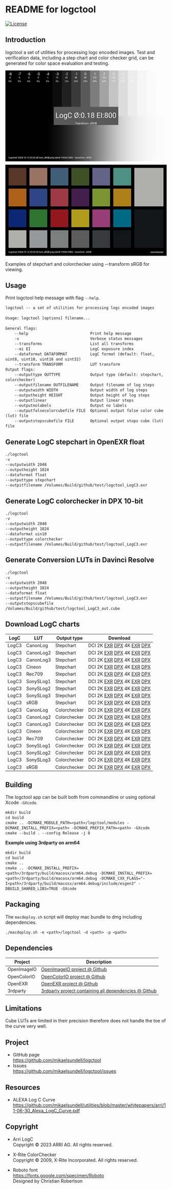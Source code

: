 README for logctool
==================

[![License](https://img.shields.io/badge/license-BSD%203--Clause-blue.svg?style=flat-square)](https://github.com/mikaelsundell/logctool/blob/master/README.md)

Introduction
------------

logctool a set of utilities for processing logc encoded images. Test and verification data, including a step chart and color checker grid, can be generated for color space evaluation and testing.

![Sample image or figure.](images/image.png 'logctool')

Examples of stepchart and colorchecker using --transform sRGB for viewing.

Usage
-----

Print logctool help message with flag ```--help```.

```shell
logctool -- a set of utilities for processing logc encoded images

Usage: logctool [options] filename...

General flags:
    --help                           Print help message
    -v                               Verbose status messages
    --transforms                     List all transforms
    --ei EI                          LogC exposure index
    --dataformat DATAFORMAT          LogC format (default: float, uint8, uint10, uint16 and uint32)
    --transform TRANSFORM            LUT transform
Output flags:
    --outputtype OUTTYPE             Output type (default: stepchart, colorchecker)
    --outputfilename OUTFILENAME     Output filename of log steps
    --outputwidth WIDTH              Output width of log steps
    --outputheight HEIGHT            Output height of log steps
    --outputlinear                   Output linear steps
    --outputnolabels                 Output no labels
    --outputfalsecolorcubefile FILE  Optional output false color cube (lut) file
    --outputstopscubefile FILE       Optional output stops cube (lut) file
```


Generate LogC stepchart in OpenEXR float
--------

```shell
./logctool
-v
--outputwidth 2048
--outputheight 1024
--dataformat float
--outputtype stepchart
--outpitfilename /Volumes/Build/github/test/logctool_LogC3.exr
```

Generate LogC colorchecker in DPX 10-bit
--------

```shell
./logctool
-v
--outputwidth 2048
--outputheight 1024
--dataformat uin10
--outputtype colorchecker
--outputfilename /Volumes/Build/github/test/logctool_LogC3.exr
```

Generate Conversion LUTs in Davinci Resolve
--------

```shell
./logctool
-v
--outputwidth 2048
--outputheight 1024
--dataformat float
--outputfilename /Volumes/Build/github/test/logctool_LogC3.exr
--outputstopscubefile /Volumes/Build/github/test/logctool_LogC3_out.cube
```

Download LogC charts
-------------

| LogC     | LUT | Output type | Download
| ----------- | ----------- | ----------- | ----------- |
| LogC3    | CanonLog   | Stepchart   | DCI 2K [EXR](s3://mikaelsundell/github/logctool/logctool_LogC3_to_CanonLog_stepchart_DCI_2K.exr) [DPX](s3://mikaelsundell/github/logctool/logctool_LogC3_to_CanonLog_stepchart_DCI_2K.dpx) 4K [EXR](s3://mikaelsundell/github/logctool/logctool_LogC3_to_CanonLog_stepchart_DCI_4K.exr) [DPX](s3://mikaelsundell/github/logctool/logctool_LogC3_to_CanonLog_stepchart_DCI_4K.dpx) |
| LogC3    | CanonLog2  | Stepchart   | DCI 2K [EXR](s3://mikaelsundell/github/logctool/logctool_LogC3_to_CanonLog2_stepchart_DCI_2K.exr) [DPX](s3://mikaelsundell/github/logctool/logctool_LogC3_to_CanonLog2_stepchart_DCI_2K.dpx) 4K [EXR](s3://mikaelsundell/github/logctool/logctool_LogC3_to_CanonLog2_stepchart_DCI_4K.exr) [DPX](s3://mikaelsundell/github/logctool/logctool_LogC3_to_CanonLog2_stepchart_DCI_4K.dpx) |
| LogC3    | CanonLog3  | Stepchart   | DCI 2K [EXR](s3://mikaelsundell/github/logctool/logctool_LogC3_to_CanonLog3_stepchart_DCI_2K.exr) [DPX](s3://mikaelsundell/github/logctool/logctool_LogC3_to_CanonLog3_stepchart_DCI_2K.dpx) 4K [EXR](s3://mikaelsundell/github/logctool/logctool_LogC3_to_CanonLog3_stepchart_DCI_4K.exr) [DPX](s3://mikaelsundell/github/logctool/logctool_LogC3_to_CanonLog3_stepchart_DCI_4K.dpx) |
| LogC3    | Cineon     | Stepchart   | DCI 2K [EXR](s3://mikaelsundell/github/logctool/logctool_LogC3_to_Cineon_stepchart_DCI_2K.exr) [DPX](s3://mikaelsundell/github/logctool/logctool_LogC3_to_Cineon_stepchart_DCI_2K.dpx) 4K [EXR](s3://mikaelsundell/github/logctool/logctool_LogC3_to_Cineon_stepchart_DCI_4K.exr) [DPX](s3://mikaelsundell/github/logctool/logctool_LogC3_to_Cineon_stepchart_DCI_4K.dpx) |
| LogC3    | Rec709     | Stepchart   | DCI 2K [EXR](s3://mikaelsundell/github/logctool/logctool_LogC3_to_Rec709_stepchart_DCI_2K.exr) [DPX](s3://mikaelsundell/github/logctool/logctool_LogC3_to_Rec709_stepchart_DCI_2K.dpx) 4K [EXR](s3://mikaelsundell/github/logctool/logctool_LogC3_to_Rec709_stepchart_DCI_4K.exr) [DPX](s3://mikaelsundell/github/logctool/logctool_LogC3_to_Rec709_stepchart_DCI_4K.dpx) |
| LogC3    | SonySLog1  | Stepchart   | DCI 2K [EXR](s3://mikaelsundell/github/logctool/logctool_LogC3_to_SonySLog1_stepchart_DCI_2K.exr) [DPX](s3://mikaelsundell/github/logctool/logctool_LogC3_to_SonySLog1_stepchart_DCI_2K.dpx) 4K [EXR](s3://mikaelsundell/github/logctool/logctool_LogC3_to_SonySLog1_stepchart_DCI_4K.exr) [DPX](s3://mikaelsundell/github/logctool/logctool_LogC3_to_SonySLog1_stepchart_DCI_4K.dpx) |
| LogC3    | SonySLog2  | Stepchart   | DCI 2K [EXR](s3://mikaelsundell/github/logctool/logctool_LogC3_to_SonySLog2_stepchart_DCI_2K.exr) [DPX](s3://mikaelsundell/github/logctool/logctool_LogC3_to_SonySLog2_stepchart_DCI_2K.dpx) 4K [EXR](s3://mikaelsundell/github/logctool/logctool_LogC3_to_SonySLog2_stepchart_DCI_4K.exr) [DPX](s3://mikaelsundell/github/logctool/logctool_LogC3_to_SonySLog2_stepchart_DCI_4K.dpx) |
| LogC3    | SonySLog3  | Stepchart   | DCI 2K [EXR](s3://mikaelsundell/github/logctool/logctool_LogC3_to_SonySLog3_stepchart_DCI_2K.exr) [DPX](s3://mikaelsundell/github/logctool/logctool_LogC3_to_SonySLog3_stepchart_DCI_2K.dpx) 4K [EXR](s3://mikaelsundell/github/logctool/logctool_LogC3_to_SonySLog3_stepchart_DCI_4K.exr) [DPX](s3://mikaelsundell/github/logctool/logctool_LogC3_to_SonySLog3_stepchart_DCI_4K.dpx) |
| LogC3    | sRGB       | Stepchart   | DCI 2K [EXR](s3://mikaelsundell/github/logctool/logctool_LogC3_to_sRGB_stepchart_DCI_2K.exr) [DPX](s3://mikaelsundell/github/logctool/logctool_LogC3_to_sRGB_stepchart_DCI_2K.dpx) 4K [EXR](s3://mikaelsundell/github/logctool/logctool_LogC3_to_sRGB_stepchart_DCI_4K.exr) [DPX](s3://mikaelsundell/github/logctool/logctool_LogC3_to_sRGB_stepchart_DCI_4K.dpx) |
| LogC3    | CanonLog   | Colorchecker   | DCI 2K [EXR](s3://mikaelsundell/github/logctool/logctool_LogC3_to_CanonLog_colorchecker_DCI_2K.exr) [DPX](s3://mikaelsundell/github/logctool/logctool_LogC3_to_CanonLog_colorchecker_DCI_2K.dpx) 4K [EXR](s3://mikaelsundell/github/logctool/logctool_LogC3_to_CanonLog_colorchecker_DCI_4K.exr) [DPX](s3://mikaelsundell/github/logctool/logctool_LogC3_to_CanonLog_colorchecker_DCI_4K.dpx) |
| LogC3    | CanonLog2  | Colorchecker   | DCI 2K [EXR](s3://mikaelsundell/github/logctool/logctool_LogC3_to_CanonLog2_colorchecker_DCI_2K.exr) [DPX](s3://mikaelsundell/github/logctool/logctool_LogC3_to_CanonLog2_colorchecker_DCI_2K.dpx) 4K [EXR](s3://mikaelsundell/github/logctool/logctool_LogC3_to_CanonLog2_colorchecker_DCI_4K.exr) [DPX](s3://mikaelsundell/github/logctool/logctool_LogC3_to_CanonLog2_colorchecker_DCI_4K.dpx) |
| LogC3    | CanonLog3  | Colorchecker   | DCI 2K [EXR](s3://mikaelsundell/github/logctool/logctool_LogC3_to_CanonLog3_colorchecker_DCI_2K.exr) [DPX](s3://mikaelsundell/github/logctool/logctool_LogC3_to_CanonLog3_colorchecker_DCI_2K.dpx) 4K [EXR](s3://mikaelsundell/github/logctool/logctool_LogC3_to_CanonLog3_colorchecker_DCI_4K.exr) [DPX](s3://mikaelsundell/github/logctool/logctool_LogC3_to_CanonLog3_colorchecker_DCI_4K.dpx) |
| LogC3    | Cineon     | Colorchecker   | DCI 2K [EXR](s3://mikaelsundell/github/logctool/logctool_LogC3_to_Cineon_colorchecker_DCI_2K.exr) [DPX](s3://mikaelsundell/github/logctool/logctool_LogC3_to_Cineon_colorchecker_DCI_2K.dpx) 4K [EXR](s3://mikaelsundell/github/logctool/logctool_LogC3_to_Cineon_colorchecker_DCI_4K.exr) [DPX](s3://mikaelsundell/github/logctool/logctool_LogC3_to_Cineon_colorchecker_DCI_4K.dpx) |
| LogC3    | Rec709     | Colorchecker   | DCI 2K [EXR](s3://mikaelsundell/github/logctool/logctool_LogC3_to_Rec709_colorchecker_DCI_2K.exr) [DPX](s3://mikaelsundell/github/logctool/logctool_LogC3_to_Rec709_colorchecker_DCI_2K.dpx) 4K [EXR](s3://mikaelsundell/github/logctool/logctool_LogC3_to_Rec709_colorchecker_DCI_4K.exr) [DPX](s3://mikaelsundell/github/logctool/logctool_LogC3_to_Rec709_colorchecker_DCI_4K.dpx) |
| LogC3    | SonySLog1  | Colorchecker   | DCI 2K [EXR](s3://mikaelsundell/github/logctool/logctool_LogC3_to_SonySLog1_colorchecker_DCI_2K.exr) [DPX](s3://mikaelsundell/github/logctool/logctool_LogC3_to_SonySLog1_colorchecker_DCI_2K.dpx) 4K [EXR](s3://mikaelsundell/github/logctool/logctool_LogC3_to_SonySLog1_colorchecker_DCI_4K.exr) [DPX](s3://mikaelsundell/github/logctool/logctool_LogC3_to_SonySLog1_colorchecker_DCI_4K.dpx) |
| LogC3    | SonySLog2  | Colorchecker   | DCI 2K [EXR](s3://mikaelsundell/github/logctool/logctool_LogC3_to_SonySLog2_colorchecker_DCI_2K.exr) [DPX](s3://mikaelsundell/github/logctool/logctool_LogC3_to_SonySLog2_colorchecker_DCI_2K.dpx) 4K [EXR](s3://mikaelsundell/github/logctool/logctool_LogC3_to_SonySLog2_colorchecker_DCI_4K.exr) [DPX](s3://mikaelsundell/github/logctool/logctool_LogC3_to_SonySLog2_colorchecker_DCI_4K.dpx) |
| LogC3    | SonySLog3  | Colorchecker   | DCI 2K [EXR](s3://mikaelsundell/github/logctool/logctool_LogC3_to_SonySLog3_colorchecker_DCI_2K.exr) [DPX](s3://mikaelsundell/github/logctool/logctool_LogC3_to_SonySLog3_colorchecker_DCI_2K.dpx) 4K [EXR](s3://mikaelsundell/github/logctool/logctool_LogC3_to_SonySLog3_colorchecker_DCI_4K.exr) [DPX](s3://mikaelsundell/github/logctool/logctool_LogC3_to_SonySLog3_colorchecker_DCI_4K.dpx) |
| LogC3    | sRGB       | Colorchecker   | DCI 2K [EXR](s3://mikaelsundell/github/logctool/logctool_LogC3_to_sRGB_colorchecker_DCI_2K.exr) [DPX](s3://mikaelsundell/github/logctool/logctool_LogC3_to_sRGB_colorchecker_DCI_2K.dpx) 4K [EXR](s3://mikaelsundell/github/logctool/logctool_LogC3_to_sRGB_colorchecker_DCI_4K.exr) [DPX](s3://mikaelsundell/github/logctool/logctool_LogC3_to_sRGB_colorchecker_DCI_4K.dpx) |

Building
--------

The logctool app can be built both from commandline or using optional Xcode `-GXcode`.

```shell
mkdir build
cd build
cmake .. -DCMAKE_MODULE_PATH=<path>/logctool/modules -DCMAKE_INSTALL_PREFIX=<path> -DCMAKE_PREFIX_PATH=<path> -GXcode
cmake --build . --config Release -j 8
```

**Example using 3rdparty on arm64**

```shell
mkdir build
cd build
cmake ..
cmake .. -DCMAKE_INSTALL_PREFIX=<path>/3rdparty/build/macosx/arm64.debug -DCMAKE_INSTALL_PREFIX=<path>/3rdparty/build/macosx/arm64.debug -DCMAKE_CXX_FLAGS="-I<path>/3rdparty/build/macosx/arm64.debug/include/eigen3" -DBUILD_SHARED_LIBS=TRUE -GXcode
```

Packaging
---------

The `macdeploy.sh` script will deploy mac bundle to dmg including dependencies.

```shell
./macdeploy.sh -e <path>/logctool -d <path> -p <path>
```

Dependencies
-------------

| Project     | Description |
| ----------- | ----------- |
| OpenImageIO | [OpenImageIO project @ Github](https://github.com/OpenImageIO/oiio)
| OpenColorIO | [OpenColorIO project @ Github](https://github.com/AcademySoftwareFoundation/OpenColorIO)
| OpenEXR     | [OpenEXR project @ Github](https://github.com/AcademySoftwareFoundation/openexr)
| 3rdparty    | [3rdparty project containing all dependencies @ Github](https://github.com/mikaelsundell/3rdparty)

Limitations
-------------

Cube LUTs are limited in their precision therefore does not handle the toe of the curve very well.

Project
-------

* GitHub page   
https://github.com/mikaelsundell/logctool
* Issues   
https://github.com/mikaelsundell/logctool/issues


Resources
---------

* ALEXA Log C Curve    
https://github.com/mikaelsundell/utilities/blob/master/whitepapers/arri/11-06-30_Alexa_LogC_Curve.pdf


Copyright
---------

* Arri LogC   
Copyright © 2023 ARRI AG. All rights reserved.

* X-Rite ColorChecker   
Copyright © 2009, X-Rite Incorporated. All rights reserved.

* Roboto font   
https://fonts.google.com/specimen/Roboto   
Designed by Christian Robertson